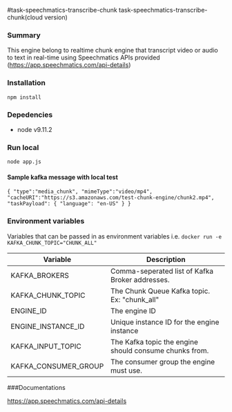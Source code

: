 #task-speechmatics-transcribe-chunk
task-speechmatics-transcribe-chunk(cloud version)

### Summary

This engine belong to realtime chunk engine that transcript video or audio to text in real-time using Speechmatics APIs provided (https://app.speechmatics.com/api-details)   


### Installation

`
    npm install
`
### Depedencies

* node v9.11.2

### Run local 
`
    node app.js
`
#### Sample kafka message with local test
``
{
"type":"media_chunk",
"mimeType":"video/mp4",
"cacheURI":"https://s3.amazonaws.com/test-chunk-engine/chunk2.mp4",
"taskPayload": {
          "language": "en-US"
      }
}
``

### Environment variables
Variables that can be passed in as environment variables i.e. `docker run -e KAFKA_CHUNK_TOPIC="CHUNK_ALL"`

| Variable              | Description                                            |
|-----------------------|--------------------------------------------------------|
| KAFKA_BROKERS         | Comma-seperated list of Kafka Broker addresses.        |
| KAFKA_CHUNK_TOPIC     | The Chunk Queue Kafka topic. Ex: "chunk_all"           |
| ENGINE_ID             | The engine ID                                          |
| ENGINE_INSTANCE_ID    | Unique instance ID for the engine instance             |
| KAFKA_INPUT_TOPIC     | The Kafka topic the engine should consume chunks from. |
| KAFKA_CONSUMER_GROUP  | The consumer group the engine must use.                | 

###Documentations

https://app.speechmatics.com/api-details
